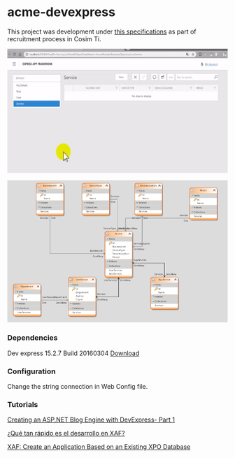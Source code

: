 # acme-devexpress

This project was development under [this specifications](./assets/test.pdf) as part of recruitment process in Cosim Ti.

![Demo](./assets/demo.gif)

![Diagram](./assets/diagram.PNG)


### Dependencies
Dev express  15.2.7 Build 20160304 [Download](https://drive.google.com/open?id=103MSZEl1k5AlulktzlX6kaqPMPxCkSWN)

### Configuration
Change the string connection in Web Config file.

### Tutorials
[Creating an ASP.NET Blog Engine with DevExpress- Part 1](https://www.youtube.com/watch?v=AMIIPI9XWjc)

[¿Qué tan rápido es el desarrollo en XAF?](https://www.youtube.com/watch?v=RfevAkFxa5Q)

[XAF: Create an Application Based on an Existing XPO Database](https://www.youtube.com/watch?v=vw5ZnJ-9Iyw)
